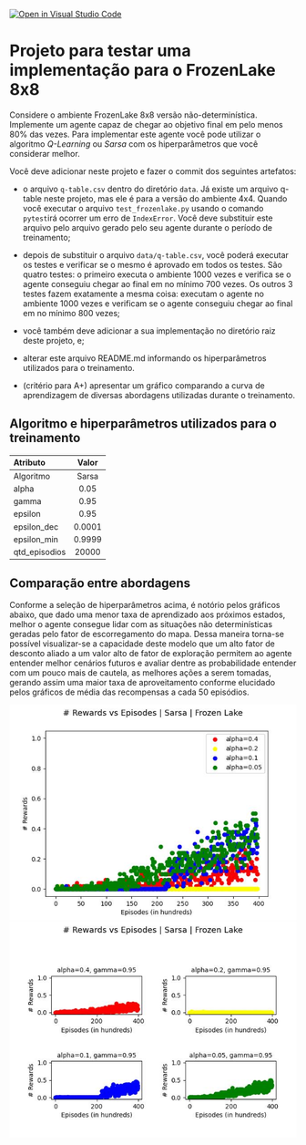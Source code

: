 [![Open in Visual Studio Code](https://classroom.github.com/assets/open-in-vscode-c66648af7eb3fe8bc4f294546bfd86ef473780cde1dea487d3c4ff354943c9ae.svg)](https://classroom.github.com/online_ide?assignment_repo_id=10429560&assignment_repo_type=AssignmentRepo)
# Projeto para testar uma implementação para o FrozenLake 8x8

Considere o ambiente FrozenLake 8x8 versão não-determinística. Implemente um agente capaz de chegar ao objetivo final em pelo menos 80% das vezes. Para implementar este agente você pode utilizar o algoritmo *Q-Learning* ou *Sarsa* com os hiperparâmetros que você considerar melhor. 

Você deve adicionar neste projeto e fazer o commit dos seguintes artefatos: 

* o arquivo `q-table.csv` dentro do diretório `data`. Já existe um arquivo q-table neste projeto, mas ele é para a versão do ambiente 4x4. Quando você executar o arquivo `test_frozenlake.py` usando o comando `pytest`irá ocorrer um erro de `IndexError`. Você deve substituir este arquivo pelo arquivo gerado pelo seu agente durante o período de treinamento; 

* depois de substituir o arquivo `data/q-table.csv`, você poderá executar os testes e verificar se o mesmo é aprovado em todos os testes. São quatro testes: o primeiro executa o ambiente 1000 vezes e verifica se o agente conseguiu chegar ao final em no mínimo 700 vezes. Os outros 3 testes fazem exatamente a mesma coisa: executam o agente no ambiente 1000 vezes e verificam se o agente conseguiu chegar ao final em no mínimo 800 vezes;

* você também deve adicionar a sua implementação no diretório raiz deste projeto, e;

* alterar este arquivo README.md informando os hiperparâmetros utilizados para o treinamento. 

* (critério para A+) apresentar um gráfico comparando a curva de aprendizagem de diversas abordagens utilizadas durante o treinamento. 

## Algoritmo e hiperparâmetros utilizados para o treinamento

<div align="center" style="max-width:38rem;"> 

| Atributo        |  Valor     |
|:----------------|:----------:|
| Algoritmo       |    Sarsa        |
| alpha           |      0.05      |
| gamma           |          0.95  |
| epsilon         |         0.95  |
| epsilon_dec     |        0.0001     |
| epsilon_min     |        0.9999    |
| qtd_episodios   |         20000   |

</div>

## Comparação entre abordagens
Conforme a seleção de hiperparâmetros acima, é notório pelos gráficos abaixo, que dado uma menor taxa de aprendizado aos próximos estados, melhor o agente consegue lidar com as situações não determinísticas geradas pelo fator de escorregamento do mapa. 
Dessa maneira torna-se possível visualizar-se a capacidade deste modelo que um alto fator de desconto aliado a um valor alto de fator de exploração permitem ao agente entender melhor cenários futuros e avaliar dentre as probabilidade entender com um pouco mais de cautela, as melhores ações a serem tomadas, gerando assim uma maior taxa de aproveitamento conforme elucidado pelos gráficos de média das recompensas a cada 50 episódios.

<div align="center" style="max-width:38rem;"> 

<img src="Sarsa_FrozenLake_general.jpg"/>

</div>

<div align="center" style="max-width:38rem;"> 

<img src="Sarsa_FrozenLake_specific.jpg"/>

</div>


